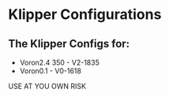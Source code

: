 # Klipper Configurations

## The Klipper Configs for:
- Voron2.4 350 - V2-1835
- Voron0.1 - V0-1618

USE AT YOU OWN RISK

